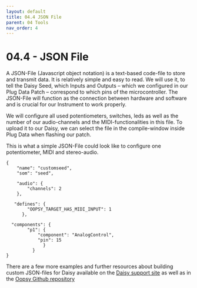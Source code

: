 ```yaml
---
layout: default
title: 04.4 JSON File
parent: 04 Tools
nav_order: 4
---
```


# 04.4 - JSON File

A JSON-File (Javascript object notation) is a text-based code-file to store and transmit data. It is relatively simple and easy to read. We will use it, to tell the Daisy Seed, which Inputs and Outputs – which we configured in our Plug Data Patch – correspond to which pins of the microcontroller. The JSON-File will function as the connection between hardware and software and is crucial for our Instrument to work properly. 

We will configure all used potentiometers, switches, leds as well as the number of our audio-channels and the MIDI-functionalities in this file. To upload it to our Daisy, we can select the file in the compile-window inside Plug Data when flashing our patch.

This is what a simple JSON-File could look like to configure one potentiometer, MIDI and stereo-audio.

```
{
    "name": "customseed",
    "som": "seed",

    "audio": {
        "channels": 2
    },

   "defines": {
        "OOPSY_TARGET_HAS_MIDI_INPUT": 1
      },

  "components": {
        "p1": {
            "component": "AnalogControl",
            "pin": 15
              }
          }
}
```

There are a few more examples and further resources about building custom JSON-files for Daisy available on the [Daisy support site](https://daisy.audio/tutorials/oopsy/oopsy-custom-json/) as well as in the [Oopsy Github repository](https://github.com/CorvusPrudens/oopsy/tree/sensors_update/source)
